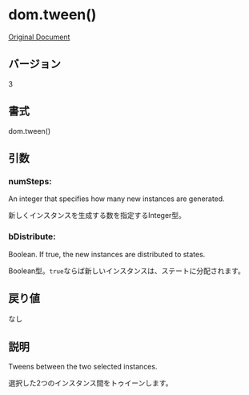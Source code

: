# dom.tween()

[Original Document](http://help.adobe.com/en_US/fireworks/cs/extend/WS5b3ccc516d4fbf351e63e3d1183c94856c-7864.html)

## バージョン

3

## 書式

dom.tween()

## 引数

### numSteps:

An integer that specifies how many new instances are generated.

新しくインスタンスを生成する数を指定するInteger型。

### bDistribute:

Boolean. If true, the new instances are distributed to states.

Boolean型。```true```ならば新しいインスタンスは、ステートに分配されます。

## 戻り値

なし

## 説明

Tweens between the two selected instances.

選択した2つのインスタンス間をトゥイーンします。
